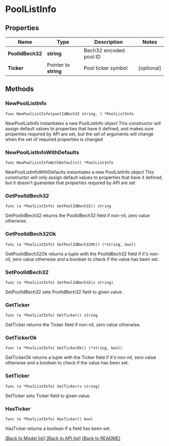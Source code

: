 # PoolListInfo

## Properties

Name | Type | Description | Notes
------------ | ------------- | ------------- | -------------
**PoolIdBech32** | **string** | Bech32 encoded pool ID | 
**Ticker** | Pointer to **string** | Pool ticker symbol | [optional] 

## Methods

### NewPoolListInfo

`func NewPoolListInfo(poolIdBech32 string, ) *PoolListInfo`

NewPoolListInfo instantiates a new PoolListInfo object
This constructor will assign default values to properties that have it defined,
and makes sure properties required by API are set, but the set of arguments
will change when the set of required properties is changed

### NewPoolListInfoWithDefaults

`func NewPoolListInfoWithDefaults() *PoolListInfo`

NewPoolListInfoWithDefaults instantiates a new PoolListInfo object
This constructor will only assign default values to properties that have it defined,
but it doesn't guarantee that properties required by API are set

### GetPoolIdBech32

`func (o *PoolListInfo) GetPoolIdBech32() string`

GetPoolIdBech32 returns the PoolIdBech32 field if non-nil, zero value otherwise.

### GetPoolIdBech32Ok

`func (o *PoolListInfo) GetPoolIdBech32Ok() (*string, bool)`

GetPoolIdBech32Ok returns a tuple with the PoolIdBech32 field if it's non-nil, zero value otherwise
and a boolean to check if the value has been set.

### SetPoolIdBech32

`func (o *PoolListInfo) SetPoolIdBech32(v string)`

SetPoolIdBech32 sets PoolIdBech32 field to given value.


### GetTicker

`func (o *PoolListInfo) GetTicker() string`

GetTicker returns the Ticker field if non-nil, zero value otherwise.

### GetTickerOk

`func (o *PoolListInfo) GetTickerOk() (*string, bool)`

GetTickerOk returns a tuple with the Ticker field if it's non-nil, zero value otherwise
and a boolean to check if the value has been set.

### SetTicker

`func (o *PoolListInfo) SetTicker(v string)`

SetTicker sets Ticker field to given value.

### HasTicker

`func (o *PoolListInfo) HasTicker() bool`

HasTicker returns a boolean if a field has been set.


[[Back to Model list]](../README.md#documentation-for-models) [[Back to API list]](../README.md#documentation-for-api-endpoints) [[Back to README]](../README.md)


